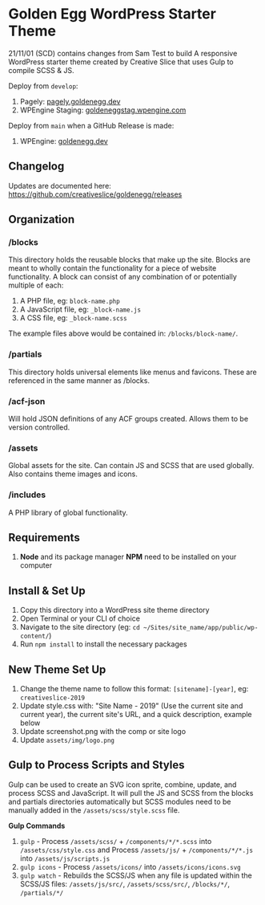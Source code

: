 # Golden Egg WordPress Starter Theme
21/11/01 (SCD) contains changes from Sam 
Test to build
A responsive WordPress starter theme created by Creative Slice that uses Gulp to compile SCSS &amp; JS.

Deploy from `develop`:
1. Pagely: [pagely.goldenegg.dev](https://goldenegg.dev)
1. WPEngine Staging: [goldeneggstag.wpengine.com](https://goldeneggstag.wpengine.com)

Deploy from `main` when a GitHub Release is made:
1. WPEngine: [goldenegg.dev](https://goldenegg.dev)


## Changelog
Updates are documented here: https://github.com/creativeslice/goldenegg/releases

## Organization

### /blocks

This directory holds the reusable blocks that make up the site. Blocks are meant to wholly contain the functionality for a piece of website functionality. A block can consist of any combination of or potentially multiple of each:

1. A PHP file, eg: `block-name.php`
1. A JavaScript file, eg: `_block-name.js`
1. A CSS file, eg: `_block-name.scss`

The example files above would be contained in: `/blocks/block-name/`.

### /partials

This directory holds universal elements like menus and favicons. These are referenced in the same manner as /blocks.

### /acf-json

Will hold JSON definitions of any ACF groups created. Allows them to be version controlled.

### /assets

Global assets for the site. Can contain JS and SCSS that are used globally. Also contains theme images and icons.

### /includes

A PHP library of global functionality.

## Requirements

1. **Node** and its package manager **NPM** need to be installed on your computer


## Install &amp; Set Up

1. Copy this directory into a WordPress site theme directory
1. Open Terminal or your CLI of choice
1. Navigate to the site directory (eg: `cd ~/Sites/site_name/app/public/wp-content/`)
1. Run `npm install` to install the necessary packages


## New Theme Set Up

1. Change the theme name to follow this format: `[sitename]-[year]`, eg: `creativeslice-2019`
1. Update style.css with: "Site Name - 2019" (Use the current site and current year), the current site's URL, and a quick description, example below
1. Update screenshot.png with the comp or site logo
1. Update `assets/img/logo.png`


## Gulp to Process Scripts and Styles

Gulp can be used to create an SVG icon sprite, combine, update, and process SCSS and JavaScript. It will pull the JS and SCSS from the blocks and partials directories automatically but SCSS modules need to be manually added in the `/assets/scss/style.scss` file.

**Gulp Commands**

1. `gulp` - Process `/assets/scss/` + `/components/*/*.scss` into `/assets/css/style.css` and Process `/assets/js/` + `/components/*/*.js` into `/assets/js/scripts.js`
1. `gulp icons` - Process `/assets/icons/` into `/assets/icons/icons.svg`
1. `gulp watch` - Rebuilds the SCSS/JS when any file is updated within the SCSS/JS files: `/assets/js/src/`, `/assets/scss/src/`, `/blocks/*/`, `/partials/*/`

